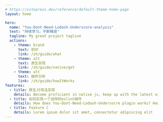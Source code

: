 ```yaml
---
# https://vitepress.dev/reference/default-theme-home-page
layout: home

hero:
  name: "You-Dont-Need-Lodash-Underscore-analysis"
  text: "持续学习，不断精进"
  tagline: My great project tagline
  actions:
    - theme: brand
      text: 初识
      link: /zh/guide/what
    - theme: alt
      text: 原生实现
      link: /zh/guide/native/get
    - theme: alt
      text: 插件分析
      link: /zh/guide/howItWorks
features:
  - title: 原生JS写法实现
    details: Become proficient in native js, keep up with the latest usage.
  - title: 如何实现一个这样的eslint插件
    details: How does You-Dont-Need-Lodash-Undersocre plugin works? How can we write one like that to solve our problems?
  - title: Feature C
    details: Lorem ipsum dolor sit amet, consectetur adipiscing elit
---
```

